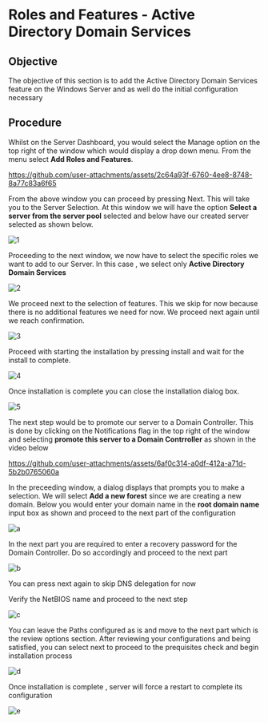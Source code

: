# Roles and Features - Active Directory Domain Services

## Objective
The objective of this section is to add the Active Directory Domain Services feature on the Windows Server and as well do the initial configuration necessary

## Procedure

Whilst on the Server Dashboard, you would select the Manage option on the top right of the window which would display a drop down menu.  From the menu select **Add Roles and Features**.

https://github.com/user-attachments/assets/2c64a93f-6760-4ee8-8748-8a77c83a6f65

From the above window you can proceed by pressing Next. This will take you to the Server Selection. At this window we will have the option **Select a server from the server pool** selected and below have our created server selected
as shown below.

![1](https://github.com/user-attachments/assets/0d3d016a-902a-43e6-beb1-cfbd11721ca1)

Proceeding to the next window, we now have to select the specific roles we want to add to our Server. In this case , we select only **Active Directory Domain Services**

![2](https://github.com/user-attachments/assets/21652b2c-77b7-4776-a7bc-324fb5c40998)

We proceed next to the selection of features. This we skip for now because there is no additional features we need for now. We proceed next again until we reach confirmation.

![3](https://github.com/user-attachments/assets/a9a23b17-770c-428b-8a21-be592f9ab0c0)

Proceed with starting the installation by pressing install and wait for the install to complete.

![4](https://github.com/user-attachments/assets/4232b570-42ac-4aaa-a340-ccb40780d69b)

Once installation is complete you can close the installation dialog box. 

![5](https://github.com/user-attachments/assets/ce1aef1e-9b32-42c0-818c-3a0a5e640f93)

The next step would be to promote our server to a Domain Controller. This is done by clicking on the Notifications flag in the top right of the window and selecting
**promote this server to a Domain Contrroller** as shown in the video below

https://github.com/user-attachments/assets/6af0c314-a0df-412a-a71d-5b2b0765060a

In the preceeding window, a dialog displays that prompts you to make a selection. We will select **Add a new forest** since we are creating a new domain.
Below you would enter your domain name in the **root domain name** input box as shown and proceed to the next part of the configuration

![a](https://github.com/user-attachments/assets/bec2e570-055d-4801-a460-02a8f0cc4bc3)

In the next part you are required to enter a recovery password for the Domain Controller. Do so accordingly and proceed to the next part

![b](https://github.com/user-attachments/assets/d27384ad-968e-4085-9570-4446f0219747)

You can press next again to skip DNS delegation for now

Verify the NetBIOS name and proceed to the next step

![c](https://github.com/user-attachments/assets/0a28ef48-6ad0-454f-b0fc-651a35aa3785)

You can leave the Paths configured as is and move to the next part which is the review options section. After reviewing your configurations and being satisfied, you can select next to 
proceed to the prequisites check and begin installation process

![d](https://github.com/user-attachments/assets/029fde0f-55d0-4fde-a129-ead93484c777)

Once installation is complete , server will force a restart to complete its configuration

![e](https://github.com/user-attachments/assets/d6684a65-68eb-40dd-82b2-cb6cf1e4b66c)












